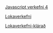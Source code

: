 

[Javascript verkefni 4](https://arijons.github.io/js_verkefni4/verkefni_4.html)


[Lokaverkefni](https://arijons.github.io/form.html)


[Lokaverkefni-klárað](https://arijons.github.io/VEF-2-Lokaverkefni_A_V/form.html)



